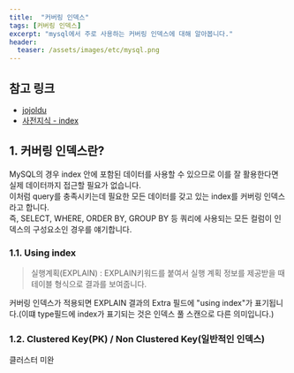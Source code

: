 ```yaml
---
title:  "커버링 인덱스"
tags: [커버링 인덱스]
excerpt: "mysql에서 주로 사용하는 커버링 인덱스에 대해 알아봅니다."
header:
  teaser: /assets/images/etc/mysql.png
---
```


## 참고 링크
+ [jojoldu](https://jojoldu.tistory.com/476)
+ [사전지식 - index](https://hunnycombo.github.io/database/database-index/)

## 1. 커버링 인덱스란?
MySQL의 경우 index 안에 포함된 데이터를 사용할 수 있으므로 이를 잘 활용한다면 실제 데이터까지 접근할 필요가 없습니다.  
이처럼 query를 충족시키는데 필요한 모든 데이터를 갖고 있는 index를 커버링 인덱스라고 합니다.  
즉, SELECT, WHERE, ORDER BY, GROUP BY 등 쿼리에 사용되는 모든 컬럼이 인덱스의 구성요소인 경우를 얘기합니다.  

### 1.1. Using index
> 실행계획(EXPLAIN) : EXPLAIN키워드를 붙여서 실행 계획 정보를 제공받을 때 테이블 형식으로 결과를 보여줍니다.

커버링 인덱스가 적용되면 EXPLAIN 결과의 Extra 필드에 "using index"가 표기됩니다.(이떄 type필드에 index가 표기되는 것은 인덱스 풀 스캔으로 다른 의미입니다.)  

### 1.2. Clustered Key(PK) / Non Clustered Key(일반적인 인덱스)
클러스터 
미완

